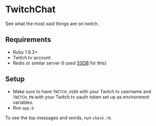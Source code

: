 TwitchChat
==========

See what the most said things are on twitch.

Requirements
----
* Ruby 1.9.3+
* Twitch.tv account
* Redis or similar server (I used [SSDB] for this)


[SSDB]:http://www.ideawu.com/ssdb/

Setup
----
* Make sure to have `TWITCH_USER` with your Twitch.tv username and `TWITCH_PW` with your Twitch.tv oauth token set up as environment variables.
* Run `app.b`

To see the top messages and words, run `check.rb`. 
